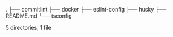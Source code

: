 .
├── commitlint
├── docker
├── eslint-config
├── husky
├── README.md
└── tsconfig

5 directories, 1 file

